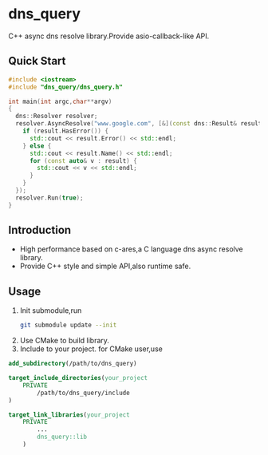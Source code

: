 # dns_query
C++ async dns resolve library.Provide asio-callback-like API.


## Quick Start
```c++
#include <iostream>
#include "dns_query/dns_query.h"

int main(int argc,char**argv)
{
  dns::Resolver resolver;
  resolver.AsyncResolve("www.google.com", [&](const dns::Result& result) -> void {
    if (result.HasError()) {
      std::cout << result.Error() << std::endl;
    } else {
      std::cout << result.Name() << std::endl;
      for (const auto& v : result) {
        std::cout << v << std::endl;
      }
    }
  });
  resolver.Run(true);
}
```

## Introduction
* High performance based on c-ares,a C language dns async resolve library.
* Provide C++ style and simple API,also runtime safe.


## Usage

1. Init submodule,run  
   ```bash
   git submodule update --init
   ```
2. Use CMake to build library.
3. Include to your project.
for CMake user,use
```cmake
add_subdirectory(/path/to/dns_query)

target_include_directories(your_project
    PRIVATE
        /path/to/dns_query/include
)

target_link_libraries(your_project
    PRIVATE
        ...
        dns_query::lib
    )
```

